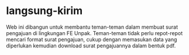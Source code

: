 # langsung-kirim
Web ini dibangun untuk membantu teman-teman dalam membuat surat pengajuan di lingkungan FE Unpak. Teman-teman tidak perlu repot-repot mencari format surat pengajuan, cukup dengan memasukan data yang diperlukan kemudian download surat pengajuannya dalam bentuk pdf.


